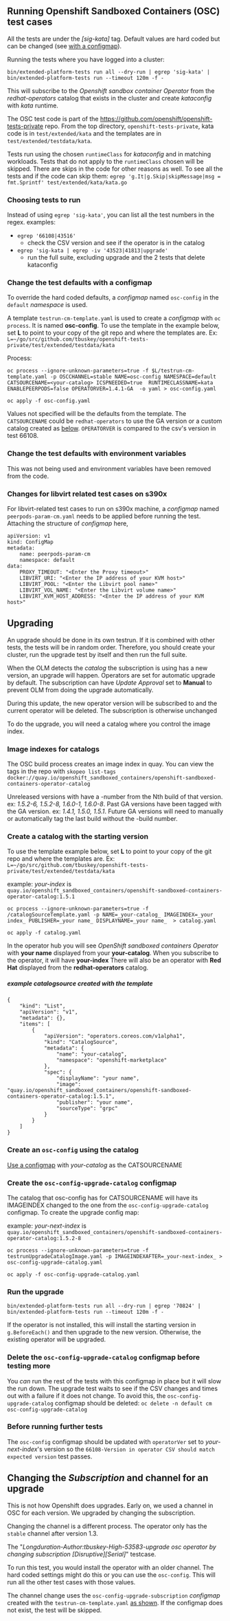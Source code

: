 
## Running Openshift Sandboxed Containers (OSC) test cases

All the tests are under the *[sig-kata]* tag.  Default values are hard coded but can be changed (see [with a configmap](#change-the-test-defaults-with-a-configmap)).

Running the tests where you have logged into a cluster:
```
bin/extended-platform-tests run all --dry-run | egrep 'sig-kata' | bin/extended-platform-tests run --timeout 120m -f -
```

This will subscribe to the *Openshift sandbox container Operator* from the *redhat-operators* catalog that exists in the cluster and create *kataconfig* with *kata* runtime.

The OSC test code is part of the https://github.com/openshift/openshift-tests-private repo. From the top directory, `openshift-tests-private`, kata code is in  `test/extended/kata` and the templates are in `test/extended/testdata/kata`.

Tests run using the chosen `runtimeClass` for *kataconfig* and in matching workloads. Tests that do not apply to the `runtimeClass` chosen will be skipped.  There are skips in the code for other reasons as well.
To see all the tests and if the code can skip them:
`egrep 'g.It|g.Skip|skipMessage|msg = fmt.Sprintf' test/extended/kata/kata.go`

### Choosing tests to run
Instead of using `egrep 'sig-kata'`, you can list all the test numbers in the regex.
examples:
- `egrep '66108|43516'`
  - check the CSV version and see if the operator is in the catalog
- `egrep 'sig-kata | egrep -iv '43523|41813|upgrade'`
  - run the full suite, excluding upgrade and the 2 tests that delete kataconfig

### Change the test defaults with a configmap

To override the hard coded defaults, a *configmap* named `osc-config` in the `default` *namespace* is used.

A template `testrun-cm-template.yaml` is used to create a *configmap* with `oc process`.  It is named **osc-config**.  To use the template in the example below, set **L** to point to your copy of the git repo and where the templates are.  Ex: `L=~/go/src/github.com/tbuskey/openshift-tests-private/test/extended/testdata/kata`

Process:
```
oc process --ignore-unknown-parameters=true -f $L/testrun-cm-template.yaml -p OSCCHANNEL=stable NAME=osc-config NAMESPACE=default  CATSOURCENAME=<your-catalog> ICSPNEEDED=true  RUNTIMECLASSNAME=kata ENABLEPEERPODS=false OPERATORVER=1.4.1-GA  -o yaml > osc-config.yaml

oc apply -f osc-config.yaml
```

Values not specified will be the defaults from the template. The `CATSOURCENAME` could be `redhat-operators` to use the GA version or a custom catalog created as [below](#create-a-catalog-with-the-starting-version).
`OPERATORVER` is compared to the csv's version in test 66108.

### Change the test defaults with environment variables
This was not being used and environment variables have been removed from the code.

### Changes for libvirt related test cases on s390x
For libvirt-related test cases to run on s390x machine, a *configmap* named `peerpods-param-cm.yaml` needs to be applied before running the test. Attaching the structure of *configmap* here,

```
apiVersion: v1
kind: ConfigMap
metadata:
    name: peerpods-param-cm
    namespace: default
data:
    PROXY_TIMEOUT: "<Enter the Proxy timeout>"
    LIBVIRT_URI: "<Enter the IP address of your KVM host>"
    LIBVIRT_POOL: "<Enter the Libvirt pool name>"
    LIBVIRT_VOL_NAME: "<Enter the Libvirt volume name>"
    LIBVIRT_KVM_HOST_ADDRESS: "<Enter the IP address of your KVM host>"

```

## Upgrading
An upgrade should be done in its own testrun.  If it is combined with other tests, the tests will be in random order.  Therefore, you should create your cluster, run the upgrade test by itself and then run the full suite.

When the OLM detects the *catalog* the subscription is using has a new version, an upgrade will happen. Operators are set for automatic upgrade by default.  The subscription can have *Update Approval* set to **Manual** to prevent OLM from doing the upgrade automatically.

During this update, the new operator version will be subscribed to and the current operator will be deleted.  The subscription is otherwise unchanged

To do the upgrade, you will need a catalog where you control the image index.

### Image indexes for catalogs
The OSC build process creates an image index in quay.  You can view the tags in the repo with `skopeo list-tags docker://quay.io/openshift_sandboxed_containers/openshift-sandboxed-containers-operator-catalog`

Unreleased versions with have a -number from the Nth build of that version.  ex: *1.5.2-6, 1.5.2-8, 1.6.0-1, 1.6.0-8*.  Past GA versions have been tagged with the GA version.  ex: *1.4.1, 1.5.0, 1.5.1*.  Future GA versions will need to manually or automatically tag the last build without the -build number.

### Create a catalog with the starting version
To use the template example below, set **L** to point to your copy of the git repo and where the templates are.  Ex: `L=~/go/src/github.com/tbuskey/openshift-tests-private/test/extended/testdata/kata`

example: _your-index_ is `quay.io/openshift_sandboxed_containers/openshift-sandboxed-containers-operator-catalog:1.5.1`

```
oc process --ignore-unknown-parameters=true -f /catalogSourceTemplate.yaml -p NAME=_your-catalog_ IMAGEINDEX=_your index_ PUBLISHER=_your name_ DISPLAYNAME=_your name_  > catalog.yaml

oc apply -f catalog.yaml
```

In the operator hub you will see *OpenShift sandboxed containers Operator* with **your name** displayed from your **your-catalog**. When you subscribe to the operator, it will have **your-index** There will also be an operator with **Red Hat** displayed from the **redhat-operators** catalog.


##### example catalogsource created with the template
```
{
    "kind": "List",
    "apiVersion": "v1",
    "metadata": {},
    "items": [
        {
            "apiVersion": "operators.coreos.com/v1alpha1",
            "kind": "CatalogSource",
            "metadata": {
                "name": "your-catalog",
                "namespace": "openshift-marketplace"
            },
            "spec": {
                "displayName": "your name",
                "image": "quay.io/openshift_sandboxed_containers/openshift-sandboxed-containers-operator-catalog:1.5.1",
                "publisher": "your name",
                "sourceType": "grpc"
            }
        }
    ]
}
```

### Create an `osc-config` using the catalog
[Use a configmap](#change-the-test-defaults-with-a-configmap) with _your-catalog_ as the CATSOURCENAME

### Create the `osc-config-upgrade-catalog` configmap
The catalog that osc-config has for CATSOURCENAME will have its IMAGEINDEX changed to the one from the `osc-config-upgrade-catalog` configmap. To create the upgrade config map:

example: _your-next-index_ is `quay.io/openshift_sandboxed_containers/openshift-sandboxed-containers-operator-catalog:1.5.2-8`

```
oc process --ignore-unknown-parameters=true -f testrunUpgradeCatalogImage.yaml -p IMAGEINDEXAFTER=_your-next-index_ > osc-config-upgrade-catalog.yaml

oc apply -f osc-config-upgrade-catalog.yaml
```

### Run the upgrade
`bin/extended-platform-tests run all --dry-run | egrep '70824' | bin/extended-platform-tests run --timeout 120m -f - `

If the operator is not installed, this will install the starting version in `g.BeforeEach()` and then upgrade to the new version.  Otherwise, the existing operator will be upgraded.

### Delete the `osc-config-upgrade-catalog` configmap before testing more
You _can_ run the rest of the tests with this configmap in place but it will slow the run down.  The upgrade test waits to see if the CSV changes and times out with a failure if it does not change. To avoid this, the `osc-config-upgrade-catalog` configmap should be deleted: `oc delete -n default cm osc-config-upgrade-catalog`

### Before running further tests
The `osc-config` configmap should be updated with `operatorVer` set to _your-next-index_'s version so the `66108-Version in operator CSV should match expected version` test passes.



## Changing the *Subscription* and channel for an upgrade
This is not how Openshift does upgrades.  Early on, we used a channel in OSC for each version.  We upgraded by changing the subscription.

Changing the channel is a different process.  The operator only has the `stable` channel after version 1.3.

The "*Longduration-Author:tbuskey-High-53583-upgrade osc operator by changing subscription [Disruptive][Serial]*" testcase.

To run this test, you would install the operator with an older channel. The hard coded settings might do this or you can use the `osc-config`.  This will run all the other test cases with those values.

The channel change uses the `osc-config-upgrade-subscription`  *configmap* created with the `testrun-cm-template.yaml` [as shown](#change-the-test-defaults-with-a-configmap).  If the configmap does not exist, the test will be skipped.


[comment]: # (Spell check with aspell test/extended/kata/RunningTestcases.md )